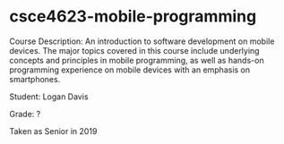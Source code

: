 # csce4623-mobile-programming
Course Description:
An introduction to software development on mobile devices. 
The major topics covered in this course include underlying concepts and principles in mobile programming, 
as well as hands-on programming experience on mobile devices with an emphasis on smartphones.

Student: Logan Davis

Grade: ?

Taken as Senior in 2019
